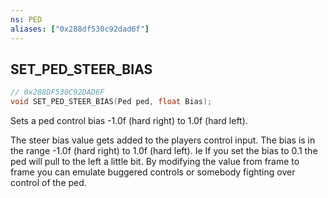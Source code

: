 ```yaml
---
ns: PED
aliases: ["0x288df530c92dad6f"]
---
```

## SET_PED_STEER_BIAS

```c
// 0x288DF530C92DAD6F
void SET_PED_STEER_BIAS(Ped ped, float Bias);
```

Sets a ped control bias -1.0f (hard right) to 1.0f (hard left).

The steer bias value gets added to the players control input. The bias is in the range -1.0f (hard right) to 1.0f (hard left). Ie If you set the bias to 0.1 the ped will pull to the left a little bit. By modifying the value from frame to frame you can emulate buggered controls or somebody fighting over control of the ped.

